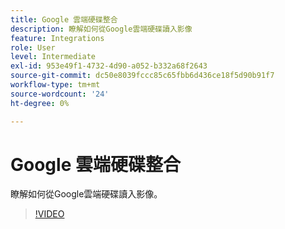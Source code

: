 ```yaml
---
title: Google 雲端硬碟整合
description: 瞭解如何從Google雲端硬碟讀入影像
feature: Integrations
role: User
level: Intermediate
exl-id: 953e49f1-4732-4d90-a052-b332a68f2643
source-git-commit: dc50e8039fccc85c65fbb6d436ce18f5d90b91f7
workflow-type: tm+mt
source-wordcount: '24'
ht-degree: 0%

---
```


# Google 雲端硬碟整合

瞭解如何從Google雲端硬碟讀入影像。

>[!VIDEO](https://video.tv.adobe.com/v/3420219?quality=12&learn=on&hidetitle=true)
